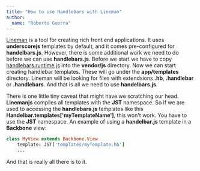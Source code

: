 ```yaml
---
title: "How to use Handlebars with Lineman"
author:
  name: "Roberto Guerra"
---
```


[Lineman](https://github.com/testdouble/lineman) is a tool for creating rich front end applications. It uses __underscorejs__ templates
by default, and it comes pre-configured for __handelbars.js__. However, there is some additional work we need to do before we can use
__handlebars.js__.
Before we start we have to copy [handlebars.runtime.js](https://raw.github.com/wycats/handlebars.js/master/dist/handlebars.runtime.js) into the 
__vendor/js__ directory. Now we can start creating handlebar templates. These will go under the __app/templates__ directory. Lineman will be
looking for files with extendsions __.hb__, __.handlebar__ or __.handlebars__. And that is all we need to use __handelbars.js__.

There is one little tiny caveat that might have we scratching our head. __Linemanjs__ compiles all templates with the __JST__ namespace. So if we
are used to accessing the __handlebars.js__ templates like this __Handelbar.templates['myTemplateName']__, this won't work. You have to use the __JST__
namespace. An example of using a __handelbar.js__ template in a __Backbone__ view:

```coffeescript
class MyView extends Backbone.View
    template: JST['templates/myTemplate.hb']
    ...
```

And that is really all there is to it.
